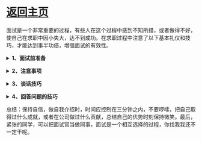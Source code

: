 # [返回主页](https://github.com/yisainan/web-interview/blob/master/README.md)

面试是一个非常重要的过程，有些人在这个过程中感到不知所措，或者做得不好，使自己在求职中因小失大，达不到成功。在求职过程中注意了以下基本礼仪和技巧，才能达到事半功倍，增强面试的有效性。

<b><details><summary>1、面试前准备</summary></b>

（1）穿着得体，干净

（2）对公司做简单的了解

（3）保证充足睡眠，保持自信

[参与互动](https://github.com/yisainan/web-interview/issues/777)

</details>

<b><details><summary>2、注意事项</summary></b>

(1)一旦约好面试时间，一定要提前 5-10 分钟到达地点，以表示求职者的诚意，给对方以信任感。

(2)面试时不要紧张，保持微笑，如果门关着，应先敲门，得到允许后再进去。开关门动作要轻。

(3) 对于面试官的问题要一一回答，可以适当点头，不要打断用人单位的问话或抢问抢答。回答问题是眼睛要注视面试官，切记不要左顾右盼。

[参与互动](https://github.com/yisainan/web-interview/issues/778)

</details>

<b><details><summary>3、谈话技巧　</summary></b>

(1)自我介绍在三分钟之内，口齿清晰，语言流利，吐字清晰。

(2) 注意听者的反应。比如，听者心不在焉，可能表示他对自己这段话没有兴趣，你得设法转移话题；侧耳倾听，可能说明由于自己音量过小使对方难于听清；皱眉、摆头可能表示自己言语有不当之处。根据对方的这些反应，就要适时地调整自己的语言、语调、语气、音量、修辞，包括陈述内容。这样才能取得良好的面试效果。

(3) 表示关注的手势。在与他人交谈中，一定要对对方的谈话表示关注，要表示出你在聚精会神地听。对方在感到自己的谈话被人关注和理解后，才能愉快专心地听取你的谈话，并对你产生好感。

[参与互动](https://github.com/yisainan/web-interview/issues/779)

</details>

<b><details><summary>4、回答问题的技巧　　</summary></b>

(1) 把握重点，简捷明了，条理清楚，有理有据。一般情况下回答问题要结论在先，议论在后，先将自己的中心意思表达清晰，然后再做叙述和论证。否则，长篇大论，会让人不得要领。面试时间有限，神经有些紧张，多余的话太多，容易走题，反倒会将主题冲淡或漏掉。

(2) 讲清原委，避免抽象。　用人单位提问总是想了解一些应试者的具体情况，切不可简单地仅以“是”和“否”作答。应针对所提问题的不同，有的需要解释原因，有的需要说明程度。不讲原委，过于抽象的回答，往往不会给主试者留下具体的印象。

(3) 确认提问内容，切忌答非所问。面试中，如果对用人单位提出的问题，一时摸不到边际，以致不知从何答起或难以理解对方问题的含义时，可将问题复述一遍，并先谈自己对这一问题的理解，请教对方以确认内容。对不太明确的问题，一定要搞清楚，这样才会有的放矢，不致答非所问。

(4) 有个人见解，有个人特色。用人单位有时接待应试者若干名，相同的问题问若干遍，类似的回答也要听若干遍。因此，用人单位会有乏味、枯燥之感。只有具有独到的个人见解和个人特色的回答，才会引起对方的兴趣和注意。

(5) 知之为知之，不知为不知。面试遇到自己不知、不懂、不会的问题时，回避闪烁，默不作声，牵强附会，不懂装懂的做法均不足取，诚恳坦率地承认自己的不足之处，反倒会赢得主试者的信任和好感。

[参与互动](https://github.com/yisainan/web-interview/issues/780)

</details>

总结：保持自信，做自我介绍时，时间应控制在三分钟之内，不要啰嗦，把自己取得过什么成就，或者在公司做过什么贡献，总结自己的优势时刻保持微笑。最后，紧张的同学，可以把面试官当做同事，面试是一个相互选择的过程，你找我我还不一定干呢。
